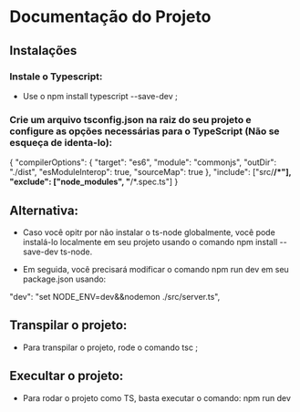 # Documentação do Projeto

## Instalações

### Instale o Typescript:

- Use o npm install typescript --save-dev ;


### Crie um arquivo tsconfig.json na raiz do seu projeto e configure as opções necessárias para o TypeScript (Não se esqueça de identa-lo):

{
  "compilerOptions": {
    "target": "es6",
    "module": "commonjs",
    "outDir": "./dist",
    "esModuleInterop": true,
    "sourceMap": true
  },
  "include": ["src/**/*"],
  "exclude": ["node_modules", "**/*.spec.ts"]
}


## Alternativa:

- Caso você opitr por não instalar o ts-node globalmente, você pode instalá-lo localmente em seu projeto usando o comando npm install --save-dev ts-node.

- Em seguida, você precisará modificar o comando npm run dev em seu package.json usando:

"dev": "set NODE_ENV=dev&&nodemon ./src/server.ts",

## Transpilar o projeto:

- Para transpilar o projeto, rode o comando tsc ;

## Execultar o projeto:

- Para rodar o projeto como TS, basta executar o comando: npm run dev

